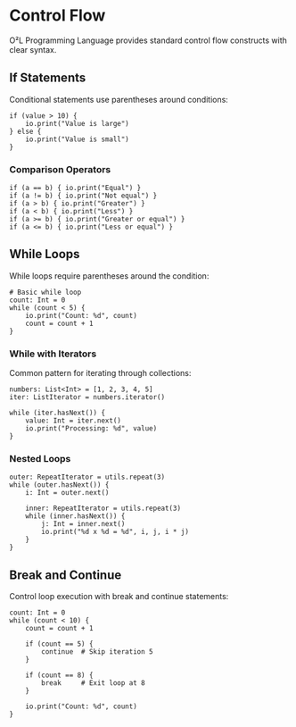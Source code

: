 # Control Flow

O²L Programming Language provides standard control flow constructs with clear syntax.

## If Statements

Conditional statements use parentheses around conditions:

```obq
if (value > 10) {
    io.print("Value is large")
} else {
    io.print("Value is small")
}
```

### Comparison Operators

```obq
if (a == b) { io.print("Equal") }
if (a != b) { io.print("Not equal") }
if (a > b) { io.print("Greater") }
if (a < b) { io.print("Less") }
if (a >= b) { io.print("Greater or equal") }
if (a <= b) { io.print("Less or equal") }
```

## While Loops

While loops require parentheses around the condition:

```obq
# Basic while loop
count: Int = 0
while (count < 5) {
    io.print("Count: %d", count)
    count = count + 1
}
```

### While with Iterators

Common pattern for iterating through collections:

```obq
numbers: List<Int> = [1, 2, 3, 4, 5]
iter: ListIterator = numbers.iterator()

while (iter.hasNext()) {
    value: Int = iter.next()
    io.print("Processing: %d", value)
}
```

### Nested Loops

```obq
outer: RepeatIterator = utils.repeat(3)
while (outer.hasNext()) {
    i: Int = outer.next()
    
    inner: RepeatIterator = utils.repeat(3)
    while (inner.hasNext()) {
        j: Int = inner.next()
        io.print("%d x %d = %d", i, j, i * j)
    }
}
```

## Break and Continue

Control loop execution with break and continue statements:

```obq
count: Int = 0
while (count < 10) {
    count = count + 1
    
    if (count == 5) {
        continue  # Skip iteration 5
    }
    
    if (count == 8) {
        break     # Exit loop at 8
    }
    
    io.print("Count: %d", count)
}
```